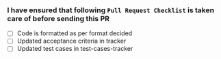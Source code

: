 

<!-- Please keep this section. It will make the maintainer's life easier. -->
### I have ensured that following `Pull Request Checklist` is taken care of before sending this PR
* [ ] Code is formatted as per format decided
* [ ] Updated acceptance criteria in tracker
* [ ] Updated test cases in test-cases-tracker
